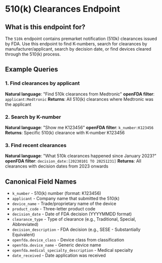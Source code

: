 # 510(k) Clearances Endpoint

## What is this endpoint for?

The `510k` endpoint contains premarket notification (510k) clearances issued by FDA. Use this endpoint to find K-numbers, search for clearances by manufacturer/applicant, search by decision date, or find devices cleared through the 510(k) process.

## Example Queries

### 1. Find clearances by applicant
**Natural language**: "Find 510k clearances from Medtronic"
**openFDA filter**: `applicant:Medtronic`
**Returns**: All 510(k) clearances where Medtronic was the applicant

### 2. Search by K-number
**Natural language**: "Show me K123456"
**openFDA filter**: `k_number:K123456`
**Returns**: Specific 510(k) clearance with K-number K123456

### 3. Find recent clearances
**Natural language**: "What 510k clearances happened since January 2023?"
**openFDA filter**: `decision_date:[20230101 TO 20251231]`
**Returns**: All clearances with decision dates from 2023 onwards

## Canonical Field Names

- `k_number` - 510(k) number (format: K123456)
- `applicant` - Company name that submitted the 510(k)
- `device_name` - Trade/proprietary name of the device
- `product_code` - Three-letter product code
- `decision_date` - Date of FDA decision (YYYYMMDD format)
- `clearance_type` - Type of clearance (e.g., Traditional, Special, Abbreviated)
- `decision_description` - FDA decision (e.g., SESE - Substantially Equivalent)
- `openfda.device_class` - Device class from classification
- `openfda.device_name` - Generic device name
- `openfda.medical_specialty_description` - Medical specialty
- `date_received` - Date application was received
